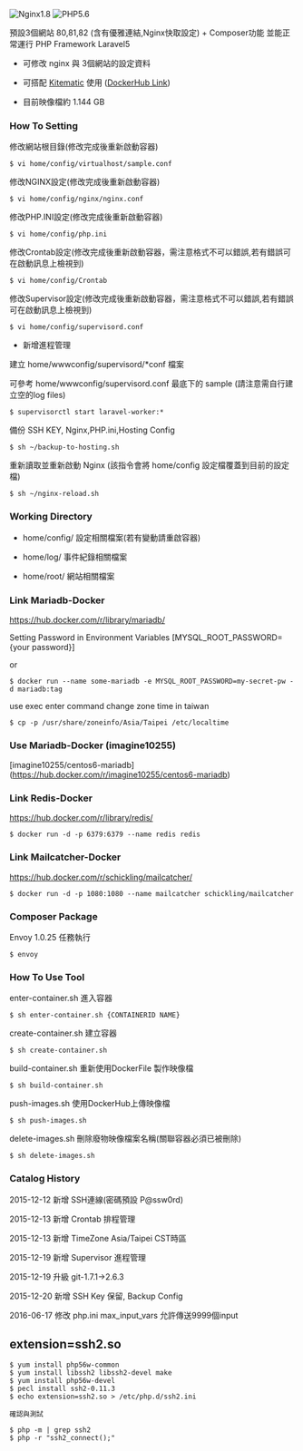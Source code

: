 ![Nginx1.8](https://img.shields.io/badge/nginx-1.8-brightgreen.svg) ![PHP5.6](https://img.shields.io/badge/php-5.6-brightgreen.svg)

預設3個網站 80,81,82 (含有優雅連結,Nginx快取設定) + Composer功能 並能正常運行 PHP Framework Laravel5

- 可修改 nginx 與 3個網站的設定資料

- 可搭配 [Kitematic](https://www.docker.com/docker-toolbox) 使用 ([DockerHub Link](https://hub.docker.com/r/imagine10255/centos6-lnmp-php56/))

- 目前映像檔約 1.144 GB


### How To Setting

修改網站根目錄(修改完成後重新啟動容器)

    $ vi home/config/virtualhost/sample.conf


修改NGINX設定(修改完成後重新啟動容器)

    $ vi home/config/nginx/nginx.conf

修改PHP.INI設定(修改完成後重新啟動容器)

    $ vi home/config/php.ini

修改Crontab設定(修改完成後重新啟動容器，需注意格式不可以錯誤,若有錯誤可在啟動訊息上檢視到)

    $ vi home/config/Crontab

修改Supervisor設定(修改完成後重新啟動容器，需注意格式不可以錯誤,若有錯誤可在啟動訊息上檢視到)

    $ vi home/config/supervisord.conf

- 新增進程管理

建立 home/wwwconfig/supervisord/*conf 檔案

可參考 home/wwwconfig/supervisord.conf 最底下的 sample (請注意需自行建立空的log files)

    $ supervisorctl start laravel-worker:*

備份 SSH KEY, Nginx,PHP.ini,Hosting Config

    $ sh ~/backup-to-hosting.sh

重新讀取並重新啟動 Nginx (該指令會將 home/config 設定檔覆蓋到目前的設定檔)

    $ sh ~/nginx-reload.sh

### Working Directory

- home/config/ 設定相關檔案(若有變動請重啟容器)

- home/log/    事件紀錄相關檔案

- home/root/   網站相關檔案


### Link Mariadb-Docker

https://hub.docker.com/r/library/mariadb/

Setting Password in Environment Variables [MYSQL_ROOT_PASSWORD={your password}]

or

    $ docker run --name some-mariadb -e MYSQL_ROOT_PASSWORD=my-secret-pw -d mariadb:tag
    
use exec enter command change zone time in taiwan

    $ cp -p /usr/share/zoneinfo/Asia/Taipei /etc/localtime
    
### Use Mariadb-Docker (imagine10255)

[imagine10255/centos6-mariadb] (https://hub.docker.com/r/imagine10255/centos6-mariadb)

### Link Redis-Docker

https://hub.docker.com/r/library/redis/

    $ docker run -d -p 6379:6379 --name redis redis

### Link Mailcatcher-Docker

https://hub.docker.com/r/schickling/mailcatcher/

    $ docker run -d -p 1080:1080 --name mailcatcher schickling/mailcatcher

### Composer Package

Envoy 1.0.25 任務執行


    $ envoy


### How To Use Tool

enter-container.sh 進入容器


    $ sh enter-container.sh {CONTAINERID NAME}

create-container.sh 建立容器


    $ sh create-container.sh

build-container.sh 重新使用DockerFile 製作映像檔


    $ sh build-container.sh

push-images.sh 使用DockerHub上傳映像檔


    $ sh push-images.sh

delete-images.sh 刪除廢物映像檔案<none>名稱(關聯容器必須已被刪除)


    $ sh delete-images.sh



### Catalog History

2015-12-12 新增 SSH連線(密碼預設 P@ssw0rd)

2015-12-13 新增 Crontab 排程管理

2015-12-13 新增 TimeZone Asia/Taipei CST時區

2015-12-19 新增 Supervisor 進程管理

2015-12-19 升級 git-1.7.1->2.6.3

2015-12-20 新增 SSH Key 保留, Backup Config

2016-06-17 修改 php.ini max_input_vars 允許傳送9999個input


## extension=ssh2.so

    $ yum install php56w-common
    $ yum install libssh2 libssh2-devel make
    $ yum install php56w-devel
    $ pecl install ssh2-0.11.3
    $ echo extension=ssh2.so > /etc/php.d/ssh2.ini
    
    確認與測試
    
    $ php -m | grep ssh2
    $ php -r "ssh2_connect();"

